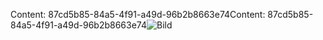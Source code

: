 <span data-ttu-id="0f58b-101">Content: 87cd5b85-84a5-4f91-a49d-96b2b8663e74</span><span class="sxs-lookup"><span data-stu-id="0f58b-101">Content: 87cd5b85-84a5-4f91-a49d-96b2b8663e74</span></span>![Bild](6685196f-253a-467c-a4bd-cdfa8ffc07bf.png)
